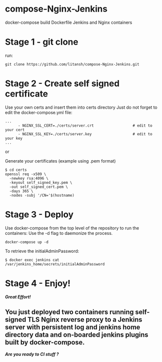 # compose-Nginx-Jenkins
docker-compose build Dockerfile Jenkins and Nginx containers

# Stage 1 - git clone

run:
```
git clone https://github.com/litansh/compose-Nginx-Jenkins.git
```

# Stage 2 - Create self signed certificate
Use your own certs and insert them into certs directory 
Just do not forget to edit the docker-compose.yml file:

```
...
      - NGINX_SSL_CERT=./certs/server.crt                  # edit to your cert
      - NGINX_SSL_KEY=./certs/server.key                   # edit to your key
...
```

or

Generate your certificates (example using .pem format)

```
$ cd certs
openssl req -x509 \
  -newkey rsa:4096 \
  -keyout self_signed_key.pem \
  -out self_signed_cert.pem \
  -days 365 \
  -nodes -subj '/CN='$(hostname)
```
  
# Stage 3 - Deploy
Use docker-compose from the top level of the repository to run the containers:
Use the -d flag to daemonize the process.
```
docker-compose up -d
```
To retrieve the initialAdminPassword:
```
$ docker exec jenkins cat /var/jenkins_home/secrets/initialAdminPassword
```
# Stage 4 - Enjoy!

***Great Effort!***

You just deployed two containers running self-signed TLS Nginx reverse proxy to a Jenkins server with persistent log and jenkins home directory data and on-boarded jenkins plugins built by docker-compose. 
---
***Are you ready to CI stuff ?***
